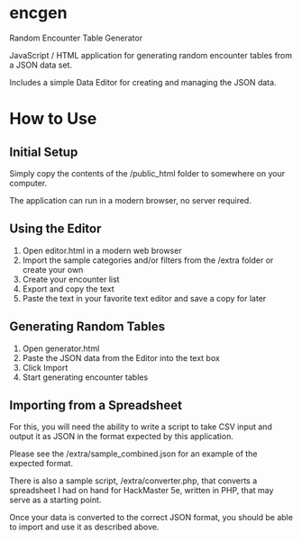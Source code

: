# encgen
Random Encounter Table Generator

JavaScript / HTML application for generating random encounter tables from a JSON data set.

Includes a simple Data Editor for creating and managing the JSON data.

How to Use
==========

Initial Setup
-------------
Simply copy the contents of the /public_html folder to somewhere on your computer.

The application can run in a modern browser, no server required.

Using the Editor
----------------
1. Open editor.html in a modern web browser
2. Import the sample categories and/or filters from the /extra folder or create your own
3. Create your encounter list
4. Export and copy the text
5. Paste the text in your favorite text editor and save a copy for later

Generating Random Tables
------------------------
1. Open generator.html
2. Paste the JSON data from the Editor into the text box
3. Click Import
4. Start generating encounter tables

Importing from a Spreadsheet
----------------------------
For this, you will need the ability to write a script to take CSV input and output it as JSON in the format expected by this application.

Please see the /extra/sample_combined.json for an example of the expected format.

There is also a sample script, /extra/converter.php, that converts a spreadsheet I had on hand for HackMaster 5e, written in PHP, that may serve as a starting point.

Once your data is converted to the correct JSON format, you should be able to import and use it as described above.
